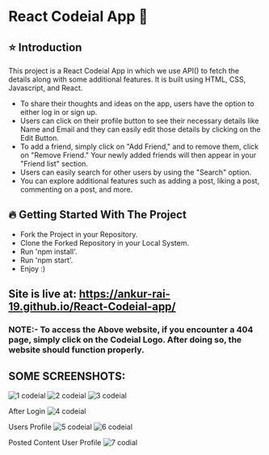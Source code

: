 # **React Codeial App** 🚀

## ⭐ Introduction
This project is a React Codeial App in which we use API() to fetch the details along with some additional features. It is built using HTML, CSS, Javascript, and React.

- To share their thoughts and ideas on the app, users have the option to either log in or sign up.
- Users can click on their profile button to see their necessary details like Name and Email and they can easily edit those details by clicking on the Edit Button.
- To add a friend, simply click on "Add Friend," and to remove them, click on "Remove Friend." Your newly added friends will then appear in your "Friend list" section.
- Users can easily search for other users by using the "Search" option.
- You can explore additional features such as adding a post, liking a post, commenting on a post, and more.

## 🔥 Getting Started With The Project
- Fork the Project in your Repository.
- Clone the Forked Repository in your Local System.
- Run 'npm install'.
- Run 'npm start'.
- Enjoy :)

## Site is live at: https://ankur-rai-19.github.io/React-Codeial-app/
### NOTE:- To access the Above website, if you encounter a 404 page, simply click on the Codeial Logo. After doing so, the website should function properly.

## SOME SCREENSHOTS:
![1  codeial](https://github.com/Ankur-Rai-19/React-Codeial-app/assets/125396300/8dc173de-9c89-400e-81f1-3015f03ee63b)
![2  codeial](https://github.com/Ankur-Rai-19/React-Codeial-app/assets/125396300/06cf1fc9-7ec5-4ce5-8ae9-6e9bc4001099)
![3  codeial](https://github.com/Ankur-Rai-19/React-Codeial-app/assets/125396300/eecbec27-8e96-4112-a233-ec17106958e8)

After Login
![4  codeial](https://github.com/Ankur-Rai-19/React-Codeial-app/assets/125396300/fa915ce2-21bf-4dfe-99af-3529e344db64)

Users Profile
![5  codeial](https://github.com/Ankur-Rai-19/React-Codeial-app/assets/125396300/65444768-8247-4280-8954-1ab64dfe04a2)
![6  codeial](https://github.com/Ankur-Rai-19/React-Codeial-app/assets/125396300/9a85ccfe-d250-46a8-969e-8fd79e78808e)

Posted Content User Profile
![7  codial](https://github.com/Ankur-Rai-19/React-Codeial-app/assets/125396300/3f4081b1-7ca5-418e-948c-41a3d3ba03cc)









